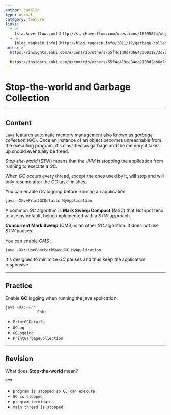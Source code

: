```yaml
---
author: catalin
type: normal
category: feature
links:
  - >-
    [stackoverflow.com](http://stackoverflow.com/questions/16695874/why-does-the-jvm-full-gc-need-to-stop-the-world){website}
  - >-
    [blog.ragozin.info](http://blog.ragozin.info/2011/12/garbage-collection-in-hotspot-jvm.html){website}
notes: >-
  https://insights.enki.com/#/contrib/others/55f4c1d0d7d6642d0011873c?search=khandelwalrinki

  https://insights.enki.com/#/contrib/others/55f4c419ce84ec2100d2bb6a?search=kha
---
```


# Stop-the-world and Garbage Collection


---

## Content

`Java` features automatic memory management also known as *garbage collection* (GC). Once an instance of an object becomes unreachable from the executing program, it's classified as garbage and the memory it takes up should eventually be freed.

*Stop-the-world* (STW) means that the *JVM* is stopping the application from running to execute a *GC*.

When *GC* occurs every thread, except the ones used by it, will stop and will only resume after the *GC* task finishes.

You can enable *GC* logging before running an application:

```plain-text
java -XX:+PrintGCDetails MyApplication
```

A common *GC* algorithm is **Mark Sweep Compact** (MSC) that HotSpot tend to use by default, being implemented with a *STW* approach.

**Concurrent Mark Sweep** (CMS) is an other *GC* algorithm. It does not use *STW* pauses.

You can enable *CMS* :

```plain-text
java -XX:+UseConcMarkSweepGC MyApplication
```

It's designed to minimize *GC* pauses and thus keep the application responsive.


---

## Practice

Enable **GC** logging when running the java application:

```java
java -XX:+??? 
              Enki
```

- `PrintGCDetails` 
- `GCLog` 
- `GCLogging` 
- `PrintGarbageCollection`


---

## Revision

What does **Stop-the-world** mean?

???

- `program is stopped so GC can execute` 
- `GC is stopped` 
- `program terminates` 
- `main thread is stopped`
 
